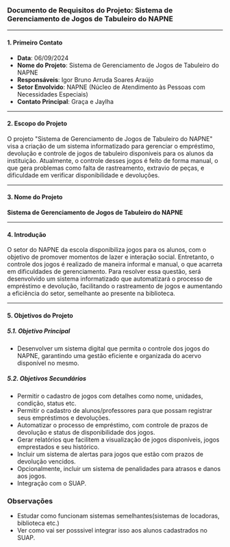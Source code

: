 ### Documento de Requisitos do Projeto: Sistema de Gerenciamento de Jogos de Tabuleiro do NAPNE

---

#### 1. **Primeiro Contato**
   - **Data**: 06/09/2024
   - **Nome do Projeto**: Sistema de Gerenciamento de Jogos de Tabuleiro do NAPNE
   - **Responsáveis**: Igor Bruno Arruda Soares Araújo
   - **Setor Envolvido**: NAPNE (Núcleo de Atendimento às Pessoas com Necessidades Especiais)
   - **Contato Principal**: Graça e Jaylha

---

#### 2. **Escopo do Projeto**
   O projeto "Sistema de Gerenciamento de Jogos de Tabuleiro do NAPNE" visa a criação de um sistema informatizado para gerenciar o empréstimo, devolução e controle de jogos de tabuleiro disponíveis para os alunos da instituição. Atualmente, o controle desses jogos é feito de forma manual, o que gera problemas como falta de rastreamento, extravio de peças, e dificuldade em verificar disponibilidade e devoluções.

---

#### 3. **Nome do Projeto**
   **Sistema de Gerenciamento de Jogos de Tabuleiro do NAPNE**

---

#### 4. **Introdução**
   O setor do NAPNE da escola disponibiliza jogos para os alunos, com o objetivo de promover momentos de lazer e interação social. Entretanto, o controle dos jogos é realizado de maneira informal e manual, o que acarreta em dificuldades de gerenciamento. Para resolver essa questão, será desenvolvido um sistema informatizado que automatizará o processo de empréstimo e devolução, facilitando o rastreamento de jogos e aumentando a eficiência do setor, semelhante ao presente na biblioteca.

---

#### 5. **Objetivos do Projeto**

##### 5.1. **Objetivo Principal**
   - Desenvolver um sistema digital que permita o controle dos jogos do NAPNE, garantindo uma gestão eficiente e organizada do acervo disponível no mesmo.

##### 5.2. **Objetivos Secundários**
   - Permitir o cadastro de jogos com detalhes como nome, unidades, condição, status etc.
   - Permitir o cadastro de alunos/professores para que possam registrar seus empréstimos e devoluções.
   - Automatizar o processo de empréstimo, com controle de prazos de devolução e status de disponibilidade dos jogos.
   - Gerar relatórios que facilitem a visualização de jogos disponíveis, jogos emprestados e seu histórico.
   - Incluir um sistema de alertas para jogos que estão com prazos de devolução vencidos.
   - Opcionalmente, incluir um sistema de penalidades para atrasos e danos aos jogos.
   - Integração com o SUAP.

### Observações

- Estudar como funcionam sistemas semelhantes(sistemas de locadoras, biblioteca etc.)
- Ver como vai ser posssivel integrar isso aos alunos cadastrados no SUAP.

